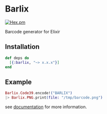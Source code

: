 # Barlix

[![Hex.pm](https://img.shields.io/hexpm/v/barlix.svg)](https://hex.pm/packages/barlix)

Barcode generator for Elixir

## Installation

```elixir
def deps do
  [{:barlix, "~> x.x.x"}]
end

```

## Example

```elixir
Barlix.Code39.encode!("BARLIX")
|> Barlix.PNG.print(file: "/tmp/barcode.png")
```

see [documentation](https://hexdocs.pm/barlix/) for more information.
